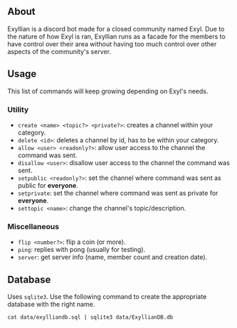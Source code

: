 ## About
Exyllian is a discord bot made for a closed community named Exyl. Due to the nature of how Exyl is ran, Exyllian runs as a facade for the members to have control over their area without having too much control over other aspects of the community's server.
## Usage
This list of commands will keep growing depending on Exyl's needs.
### Utility
- `create <name> <topic?> <private?>`: creates a channel within your category.
- `delete <id>`: deletes a channel by id, has to be within your category.
- `allow <user> <readonly?>`: allow user access to the channel the command was sent.
- `disallow <user>`: disallow user access to the channel the command was sent.
- `setpublic <readonly?>`: set the channel where command was sent as public for **everyone**.
- `setprivate`: set the channel where command was sent as private for **everyone**.
- `settopic <name>`: change the channel's topic/description.
### Miscellaneous
- `flip <number?>`: flip a coin (or more).
- `ping`: replies with pong (usually for testing).
- `server`: get server info (name, member count and creation date).
## Database
Uses `sqlite3`. Use the following command to create the appropriate database with the right name. 

`cat data/exylliandb.sql | sqlite3 data/ExyllianDB.db`
